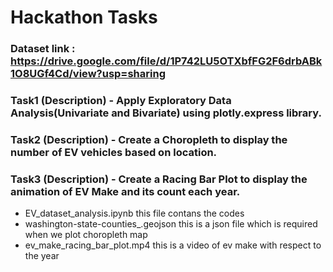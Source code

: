 # Hackathon Tasks

### Dataset link : https://drive.google.com/file/d/1P742LU5OTXbfFG2F6drbABk1O8UGf4Cd/view?usp=sharing

### Task1 (Description) - Apply Exploratory Data Analysis(Univariate and Bivariate) using plotly.express library.

### Task2 (Description) - Create a Choropleth to display the number of EV vehicles based on location.

### Task3 (Description) - Create a Racing Bar Plot to display the animation of EV Make and its count each year.

- EV_dataset_analysis.ipynb this file contans the codes
- washington-state-counties_.geojson this is a json file which is required when we plot choropleth map
- ev_make_racing_bar_plot.mp4 this is a video of ev make with respect to the year
